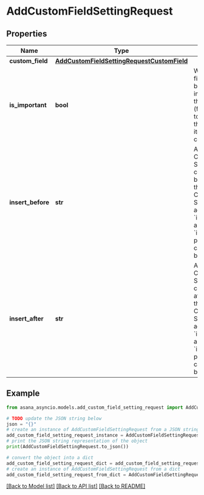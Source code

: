 # AddCustomFieldSettingRequest


## Properties

Name | Type | Description | Notes
------------ | ------------- | ------------- | -------------
**custom_field** | [**AddCustomFieldSettingRequestCustomField**](AddCustomFieldSettingRequestCustomField.md) |  | 
**is_important** | **bool** | Whether this field should be considered important to this container (for instance, to display in the list view of items in the container). | [optional] 
**insert_before** | **str** | A gid of a Custom Field Setting on this container, before which the new Custom Field Setting will be added.  &#x60;insert_before&#x60; and &#x60;insert_after&#x60; parameters cannot both be specified. | [optional] 
**insert_after** | **str** | A gid of a Custom Field Setting on this container, after which the new Custom Field Setting will be added.  &#x60;insert_before&#x60; and &#x60;insert_after&#x60; parameters cannot both be specified. | [optional] 

## Example

```python
from asana_asyncio.models.add_custom_field_setting_request import AddCustomFieldSettingRequest

# TODO update the JSON string below
json = "{}"
# create an instance of AddCustomFieldSettingRequest from a JSON string
add_custom_field_setting_request_instance = AddCustomFieldSettingRequest.from_json(json)
# print the JSON string representation of the object
print(AddCustomFieldSettingRequest.to_json())

# convert the object into a dict
add_custom_field_setting_request_dict = add_custom_field_setting_request_instance.to_dict()
# create an instance of AddCustomFieldSettingRequest from a dict
add_custom_field_setting_request_from_dict = AddCustomFieldSettingRequest.from_dict(add_custom_field_setting_request_dict)
```
[[Back to Model list]](../README.md#documentation-for-models) [[Back to API list]](../README.md#documentation-for-api-endpoints) [[Back to README]](../README.md)


